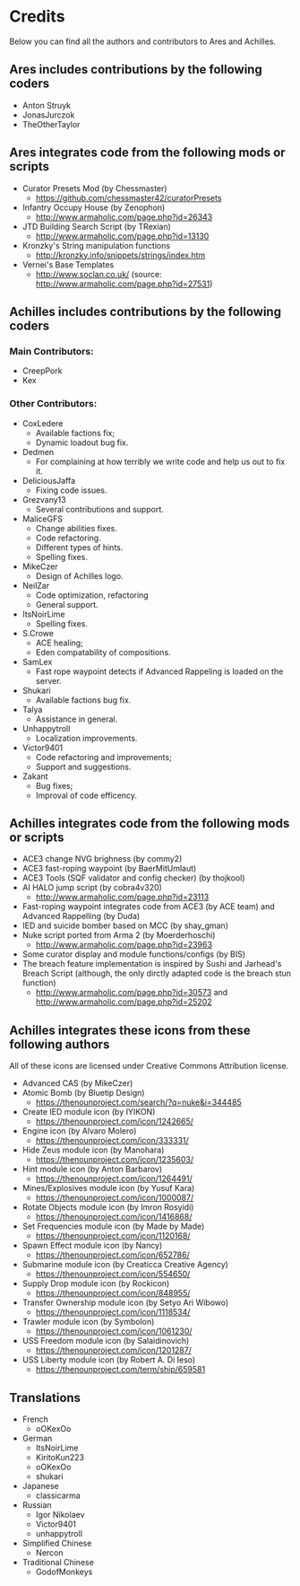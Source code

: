 # Credits
Below you can find all the authors and contributors to Ares and Achilles.

## Ares includes contributions by the following coders
* Anton Struyk
* JonasJurczok
* TheOtherTaylor

## Ares integrates code from the following mods or scripts
* Curator Presets Mod (by Chessmaster)
    - https://github.com/chessmaster42/curatorPresets
* Infantry Occupy House (by Zenophon)
    - http://www.armaholic.com/page.php?id=26343
* JTD Building Search Script (by TRexian)
    - http://www.armaholic.com/page.php?id=13130
* Kronzky's String manipulation functions
    - http://kronzky.info/snippets/strings/index.htm
* Vernei's Base Templates
    - http://www.soclan.co.uk/ (source: http://www.armaholic.com/page.php?id=27531)

## Achilles includes contributions by the following coders
### Main Contributors:
* CreepPork
* Kex

### Other Contributors:
* CoxLedere
    - Available factions fix;
    - Dynamic loadout bug fix.
* Dedmen
    - For complaining at how terribly we write code and help us out to fix it.
* DeliciousJaffa
	- Fixing code issues.
* Grezvany13
    - Several contributions and support.
* MaliceGFS
    - Change abilities fixes.
    - Code refactoring.
    - Different types of hints.
    - Spelling fixes.
* MikeCzer
	- Design of Achilles logo.
* NeilZar
    - Code optimization, refactoring
    - General support.
* ItsNoirLime
    - Spelling fixes.
* S.Crowe
    - ACE healing;
    - Eden compatability of compositions.
* SamLex
    - Fast rope waypoint detects if Advanced Rappeling is loaded on the server.
* Shukari
    - Available factions bug fix.
* Talya
    - Assistance in general.
* Unhappytroll
    - Localization improvements.
* Victor9401
    - Code refactoring and improvements;
    - Support and suggestions.
* Zakant
    - Bug fixes;
    - Improval of code efficency.

## Achilles integrates code from the following mods or scripts
* ACE3 change NVG brighness (by commy2)
* ACE3 fast-roping waypoint (by BaerMitUmlaut)
* ACE3 Tools (SQF validator and config checker) (by thojkool)
* AI HALO jump script (by cobra4v320)
    - http://www.armaholic.com/page.php?id=23113
* Fast-roping waypoint integrates code from ACE3 (by ACE team) and Advanced Rappelling (by Duda)
* IED and suicide bomber based on MCC (by shay_gman)
* Nuke script ported from Arma 2 (by Moerderhoschi)
	- http://www.armaholic.com/page.php?id=23963
* Some curator display and module functions/configs (by BIS)
* The breach feature implementation is inspired by Sushi and Jarhead's Breach Script (although, the only dirctly adapted code is the breach stun function)
    - http://www.armaholic.com/page.php?id=30573 and http://www.armaholic.com/page.php?id=25202

## Achilles integrates these icons from these following authors
All of these icons are licensed under Creative Commons Attribution license.
* Advanced CAS (by MikeCzer)
* Atomic Bomb (by Bluetip Design)
	- https://thenounproject.com/search/?q=nuke&i=344485
* Create IED module icon (by IYIKON)
    - https://thenounproject.com/icon/1242665/
* Engine icon (by Alvaro Molero)
    - https://thenounproject.com/icon/333331/
* Hide Zeus module icon (by Manohara)
    - https://thenounproject.com/icon/1235603/
* Hint module icon (by Anton Barbarov)
    - https://thenounproject.com/icon/1264491/
* Mines/Explosives module icon (by Yusuf Kara)
    - https://thenounproject.com/icon/1000087/
* Rotate Objects module icon (by Imron Rosyidi)
    - https://thenounproject.com/icon/1416868/ 
* Set Frequencies module icon (by Made by Made)
    - https://thenounproject.com/icon/1120168/
* Spawn Effect module icon (by Nancy)
    - https://thenounproject.com/icon/652786/
* Submarine module icon (by Creaticca Creative Agency)
    - https://thenounproject.com/icon/554650/
* Supply Drop module icon (by Rockicon)
    - https://thenounproject.com/icon/848955/
* Transfer Ownership module icon (by Setyo Ari Wibowo)
    - https://thenounproject.com/icon/1118534/
* Trawler module icon (by Symbolon)
    - https://thenounproject.com/icon/1061230/
* USS Freedom module icon (by Salaidinovich)
    - https://thenounproject.com/icon/1201287/
* USS Liberty module icon (by Robert A. Di Ieso)
	- https://thenounproject.com/term/ship/659581

## Translations
* French
    - oOKexOo
* German
	- ItsNoirLime
    - KiritoKun223
    - oOKexOo
    - shukari
* Japanese
    - classicarma
* Russian
    - Igor Nikolaev
    - Victor9401
    - unhappytroll
* Simplified Chinese
	- Nercon
* Traditional Chinese
	- GodofMonkeys
